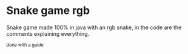 <h1>Snake game rgb</h1>
<p>Snake game made 100% in java with an rgb snake, in the code are the comments explaining everything.</p>
<small>done with a guide</small>
